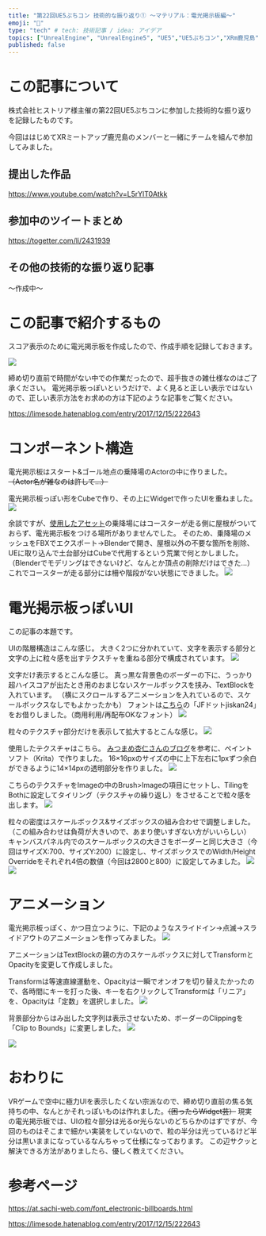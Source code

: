 ```yaml
---
title: "第22回UE5ぷちコン 技術的な振り返り① ～マテリアル：電光掲示板編～"
emoji: "🕌"
type: "tech" # tech: 技術記事 / idea: アイデア
topics: ["UnrealEngine", "UnrealEngine5", "UE5","UE5ぷちコン","XRm鹿児島"]
published: false
---
```


# この記事について
株式会社ヒストリア様主催の第22回UE5ぷちコンに参加した技術的な振り返りを記録したものです。

今回ははじめてXRミートアップ鹿児島のメンバーと一緒にチームを組んで参加してみました。

## 提出した作品

https://www.youtube.com/watch?v=L5rYlT0Atkk

## 参加中のツイートまとめ

https://togetter.com/li/2431939

## その他の技術的な振り返り記事
～作成中～

# この記事で紹介するもの
スコア表示のために電光掲示板を作成したので、作成手順を記録しておきます。

![](https://storage.googleapis.com/zenn-user-upload/0e7c0d5c798d-20240916.png)

締め切り直前で時間がない中での作業だったので、超手抜きの雑仕様なのはご了承ください。
電光掲示板っぽいというだけで、よく見ると正しい表示ではないので、正しい表示方法をお求めの方は下記のような記事をご覧ください。

https://limesode.hatenablog.com/entry/2017/12/15/222643

# コンポーネント構造
電光掲示板はスタート&ゴール地点の乗降場のActorの中に作りました。
~~（Actor名が雑なのは許して…）~~

電光掲示板っぽい形をCubeで作り、その上にWidgetで作ったUIを重ねました。
![](https://storage.googleapis.com/zenn-user-upload/0a88f6ffb4ed-20240916.png)

余談ですが、[使用したアセット](https://www.unrealengine.com/marketplace/ja/product/amusement-park-1)の乗降場にはコースターが走る側に屋根がついておらず、電光掲示板をつける場所がありませんでした。
そのため、乗降場のメッシュをFBXでエクスポート→Blenderで開き、屋根以外の不要な箇所を削除、UEに取り込んで土台部分はCubeで代用するという荒業で何とかしました。
（Blenderでモデリングはできないけど、なんとか頂点の削除だけはできた…）
これでコースターが走る部分には柵や階段がない状態にできました。
![](https://storage.googleapis.com/zenn-user-upload/2bbabb981c93-20240916.png)

# 電光掲示板っぽいUI
この記事の本題です。

UIの階層構造はこんな感じ。
大きく2つに分かれていて、文字を表示する部分と文字の上に粒々感を出すテクスチャを重ねる部分で構成されています。
![](https://storage.googleapis.com/zenn-user-upload/3e91bb7a6aab-20240916.png)

文字だけ表示するとこんな感じ。
真っ黒な背景色のボーダーの下に、うっかり超ハイスコアが出たとき用のおまじないスケールボックスを挟み、TextBlockを入れています。
（横にスクロールするアニメーションを入れているので、スケールボックスなしでもよかったかも）
フォントは[こちら](http://jikasei.me/font/jf-dotfont/)の「JFドットjiskan24」をお借りしました。（商用利用/再配布OKなフォント）
![](https://storage.googleapis.com/zenn-user-upload/949b4baa1745-20240916.png)

粒々のテクスチャ部分だけを表示して拡大するとこんな感じ。
![](https://storage.googleapis.com/zenn-user-upload/d2366447fda2-20240916.png)

使用したテクスチャはこちら。
[みつまめ杏仁さんのブログ](https://limesode.hatenablog.com/entry/2017/12/15/222643)を参考に、ペイントソフト（Krita）で作りました。
16×16pxのサイズの中に上下左右に1pxずつ余白ができるように14×14pxの透明部分を作りました。
![](https://storage.googleapis.com/zenn-user-upload/27905316fafb-20240916.png)

こちらのテクスチャをImageの中のBrush>Imageの項目にセットし、TilingをBothに設定してタイリング（テクスチャの繰り返し）をさせることで粒々感を出します。
![](https://storage.googleapis.com/zenn-user-upload/dcc92318143a-20240916.png)

粒々の密度はスケールボックス&サイズボックスの組み合わせで調整しました。
（この組み合わせは負荷が大きいので、あまり使いすぎない方がいいらしい）
キャンバスパネル内でのスケールボックスの大きさをボーダーと同じ大きさ（今回はサイズX:700、サイズY:200）に設定し、サイズボックスでのWidth/Height Overrideをそれぞれ4倍の数値（今回は2800と800）に設定してみました。
![](https://storage.googleapis.com/zenn-user-upload/e9549aa10632-20240916.png)
![](https://storage.googleapis.com/zenn-user-upload/6f252a782849-20240916.png)


# アニメーション
電光掲示板っぽく、かつ目立つように、下記のようなスライドイン→点滅→スライドアウトのアニメーションを作ってみました。
![](https://storage.googleapis.com/zenn-user-upload/0e1f2cc12cc1-20240916.gif)

アニメーションはTextBlockの親の方のスケールボックスに対してTransformとOpacityを変更して作成しました。

Transformは等速直線運動を、Opacityは一瞬でオンオフを切り替えたかったので、各時間にキーを打った後、キーを右クリックしてTransformは「リニア」を、Opacityは「定数」を選択しました。
![](https://storage.googleapis.com/zenn-user-upload/36c6f8ce4d1d-20240916.png)

背景部分からはみ出した文字列は表示させないため、ボーダーのClippingを「Clip to Bounds」に変更しました。
![](https://storage.googleapis.com/zenn-user-upload/797543f6f5ba-20240916.png)

![](https://storage.googleapis.com/zenn-user-upload/e540ea012302-20240916.png)

# おわりに
VRゲームで空中に極力UIを表示したくない宗派なので、締め切り直前の焦る気持ちの中、なんとかそれっぽいものは作れました。~~（困ったらWidget芸）~~
現実の電光掲示板では、UIの粒々部分は光るor光らないのどちらかのはずですが、今回のものはそこまで細かい実装をしていないので、粒の半分は光っているけど半分は黒いままになっているなんちゃって仕様になっております。
この辺サクッと解決できる方法がありましたら、優しく教えてください。

# 参考ページ

https://at.sachi-web.com/font_electronic-billboards.html

https://limesode.hatenablog.com/entry/2017/12/15/222643